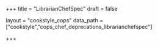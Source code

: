 +++
title = "LibrarianChefSpec"
draft = false

layout = "cookstyle_cops"
data_path = ["cookstyle","cops_chef_deprecations_librarianchefspec"]

+++

<!-- The content of this page is automatically generated from the
cops_chef_deprecations_librarianchefspec.yml file in github.com/chef/cookstyle/blob/main/docs-chef-io/data/cookstyle/. -->
